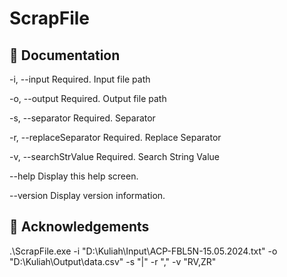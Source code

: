 ﻿# ScrapFile


## 🚀 Documentation

  -i, --input               Required. Input file path

  -o, --output              Required. Output file path

  -s, --separator           Required. Separator

  -r, --replaceSeparator    Required. Replace Separator

  -v, --searchStrValue      Required. Search String Value

  --help                    Display this help screen.

  --version                 Display version information.


## 🙏 Acknowledgements

.\ScrapFile.exe -i "D:\Kuliah\Input\ACP-FBL5N-15.05.2024.txt" -o "D:\Kuliah\Output\data.csv" -s "|" -r "," -v "RV,ZR"